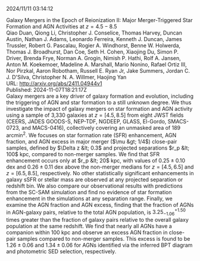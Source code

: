 2024/11/11 03:14:12  

Galaxy Mergers in the Epoch of Reionization II: Major Merger-Triggered
  Star Formation and AGN Activities at $z = 4.5 - 8.5$  
Qiao Duan, Qiong Li, Christopher J. Conselice, Thomas Harvey, Duncan Austin, Nathan J. Adams, Leonardo Ferreira, Kenneth J. Duncan, James Trussler, Robert G. Pascalau, Rogier A. Windhorst, Benne W. Holwerda, Thomas J. Broadhurst, Dan Coe, Seth H. Cohen, Xiaojing Du, Simon P. Driver, Brenda Frye, Norman A. Grogin, Nimish P. Hathi, Rolf A. Jansen, Anton M. Koekemoer, Madeline A. Marshall, Mario Nonino, Rafael Ortiz III, Nor Pirzkal, Aaron Robotham, Russell E. Ryan Jr, Jake Summers, Jordan C. J. D'Silva, Christopher N. A. Willmer, Haojing Yan  
URL: http://arxiv.org/abs/2411.04944v1  
Published: 2024-11-07T18:21:17Z  
  Galaxy mergers are a key driver of galaxy formation and evolution, including the triggering of AGN and star formation to a still unknown degree. We thus investigate the impact of galaxy mergers on star formation and AGN activity using a sample of 3,330 galaxies at $z = [4.5, 8.5]$ from eight JWST fields (CEERS, JADES GOODS-S, NEP-TDF, NGDEEP, GLASS, El-Gordo, SMACS-0723, and MACS-0416), collectively covering an unmasked area of 189 arcmin$^2$. We focuses on star formation rate (SFR) enhancement, AGN fraction, and AGN excess in major merger ($\mu &gt; 1/4$) close-pair samples, defined by $\Delta z &lt; 0.3$ and projected separations $r_p &lt; 100$ kpc, compared to non-merger samples. We find that SFR enhancement occurs only at $r_p &lt; 20$ kpc, with values of $0.25 \pm 0.10$ dex and $0.26 \pm 0.11$ dex above the non-merger medians for $z = [4.5, 6.5]$ and $z = [6.5, 8.5]$, respectively. No other statistically significant enhancements in galaxy sSFR or stellar mass are observed at any projected separation or redshift bin. We also compare our observational results with predictions from the SC-SAM simulation and find no evidence of star formation enhancement in the simulations at any separation range. Finally, we examine the AGN fraction and AGN excess, finding that the fraction of AGNs in AGN-galaxy pairs, relative to the total AGN population, is $3.25^{+1.50}_{-1.06}$ times greater than the fraction of galaxy pairs relative to the overall galaxy population at the same redshift. We find that nearly all AGNs have a companion within 100 kpc and observe an excess AGN fraction in close-pair samples compared to non-merger samples. This excess is found to be $1.26 \pm 0.06$ and $1.34 \pm 0.06$ for AGNs identified via the inferred BPT diagram and photometric SED selection, respectively.   

